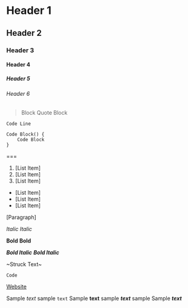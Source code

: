 # Header 1
## Header 2
### Header 3
#### Header 4
##### Header 5
###### Header 6

> Block 
> Quote
> Block

```Code Line```

```
Code Block() {
    Code Block
}
```

===
            
1. [List Item]
2. [List Item]
3. [List Item]

- [List Item]
- [List Item]
- [List Item]

[Paragraph]

*Italic*
_Italic_

**Bold**
__Bold__

***Bold Italic***
___Bold Italic___

~Struck Text~

`Code`

[Website](https://hansb.me)

Sample *text* sample `text`
Sample **text** sample ___text___ sample
Sample ***text***
